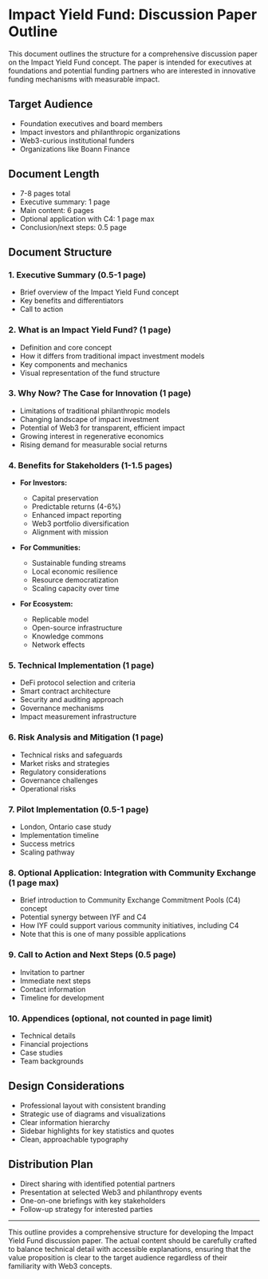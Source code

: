 # Impact Yield Fund: Discussion Paper Outline

This document outlines the structure for a comprehensive discussion paper on the Impact Yield Fund concept. The paper is intended for executives at foundations and potential funding partners who are interested in innovative funding mechanisms with measurable impact.

## Target Audience
- Foundation executives and board members
- Impact investors and philanthropic organizations
- Web3-curious institutional funders
- Organizations like Boann Finance

## Document Length
- 7-8 pages total
- Executive summary: 1 page
- Main content: 6 pages
- Optional application with C4: 1 page max
- Conclusion/next steps: 0.5 page

## Document Structure

### 1. Executive Summary (0.5-1 page)
- Brief overview of the Impact Yield Fund concept
- Key benefits and differentiators
- Call to action

### 2. What is an Impact Yield Fund? (1 page)
- Definition and core concept
- How it differs from traditional impact investment models
- Key components and mechanics
- Visual representation of the fund structure

### 3. Why Now? The Case for Innovation (1 page)
- Limitations of traditional philanthropic models
- Changing landscape of impact investment
- Potential of Web3 for transparent, efficient impact
- Growing interest in regenerative economics
- Rising demand for measurable social returns

### 4. Benefits for Stakeholders (1-1.5 pages)
- **For Investors:**
  - Capital preservation
  - Predictable returns (4-6%)
  - Enhanced impact reporting
  - Web3 portfolio diversification
  - Alignment with mission

- **For Communities:**
  - Sustainable funding streams
  - Local economic resilience
  - Resource democratization
  - Scaling capacity over time

- **For Ecosystem:**
  - Replicable model
  - Open-source infrastructure
  - Knowledge commons
  - Network effects

### 5. Technical Implementation (1 page)
- DeFi protocol selection and criteria
- Smart contract architecture
- Security and auditing approach
- Governance mechanisms
- Impact measurement infrastructure

### 6. Risk Analysis and Mitigation (1 page)
- Technical risks and safeguards
- Market risks and strategies
- Regulatory considerations
- Governance challenges
- Operational risks

### 7. Pilot Implementation (0.5-1 page)
- London, Ontario case study
- Implementation timeline
- Success metrics
- Scaling pathway

### 8. Optional Application: Integration with Community Exchange (1 page max)
- Brief introduction to Community Exchange Commitment Pools (C4) concept
- Potential synergy between IYF and C4
- How IYF could support various community initiatives, including C4
- Note that this is one of many possible applications

### 9. Call to Action and Next Steps (0.5 page)
- Invitation to partner
- Immediate next steps
- Contact information
- Timeline for development

### 10. Appendices (optional, not counted in page limit)
- Technical details
- Financial projections
- Case studies
- Team backgrounds

## Design Considerations
- Professional layout with consistent branding
- Strategic use of diagrams and visualizations
- Clear information hierarchy
- Sidebar highlights for key statistics and quotes
- Clean, approachable typography

## Distribution Plan
- Direct sharing with identified potential partners
- Presentation at selected Web3 and philanthropy events
- One-on-one briefings with key stakeholders
- Follow-up strategy for interested parties

---

This outline provides a comprehensive structure for developing the Impact Yield Fund discussion paper. The actual content should be carefully crafted to balance technical detail with accessible explanations, ensuring that the value proposition is clear to the target audience regardless of their familiarity with Web3 concepts.